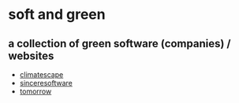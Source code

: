 # soft and green

## a collection of green software (companies) / websites

* [climatescape](https://climatescape.org)
* [sinceresoftware](https://sinceresoftware.co/)
* [tomorrow](https://www.tmrow.com/)
